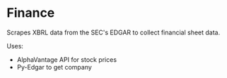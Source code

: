 # Finance

Scrapes XBRL data from the SEC's EDGAR to collect financial sheet data.

Uses:
- AlphaVantage API for stock prices
- Py-Edgar to get company
